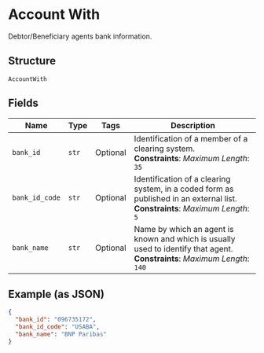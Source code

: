 
# Account With

Debtor/Beneficiary agents bank information.

## Structure

`AccountWith`

## Fields

| Name | Type | Tags | Description |
|  --- | --- | --- | --- |
| `bank_id` | `str` | Optional | Identification of a member of a clearing system.<br>**Constraints**: *Maximum Length*: `35` |
| `bank_id_code` | `str` | Optional | Identification of a clearing system, in a coded form as published in an external list.<br>**Constraints**: *Maximum Length*: `5` |
| `bank_name` | `str` | Optional | Name by which an agent is known and which is usually used to identify that agent.<br>**Constraints**: *Maximum Length*: `140` |

## Example (as JSON)

```json
{
  "bank_id": "096735172",
  "bank_id_code": "USABA",
  "bank_name": "BNP Paribas"
}
```

